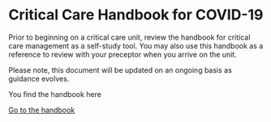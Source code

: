 # Critical Care Handbook for COVID-19

Prior to beginning on a critical care unit, review the handbook for critical care management as a self-study tool. You may also use this handbook as a reference to review with your preceptor when you arrive on the unit.

Please note, this document will be updated on an ongoing basis as guidance evolves.

You find the handbook here

[Go to the handbook](https://www.mountsinai.org/files/MSHealth/Assets/HS/About/Coronavirus/Critical-Care-Handbook.pdf)
